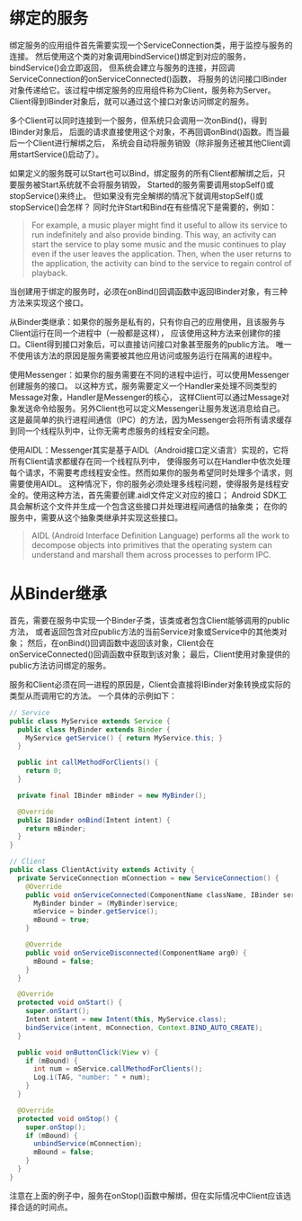 
# 绑定的服务

绑定服务的应用组件首先需要实现一个ServiceConnection类，用于监控与服务的连接。
然后使用这个类的对象调用bindService()绑定到对应的服务，bindService()会立即返回，
但系统会建立与服务的连接，并回调ServiceConnection的onServiceConnected()函数，
将服务的访问接口IBinder对象传递给它。该过程中绑定服务的应用组件称为Client，服务称为Server。
Client得到IBinder对象后，就可以通过这个接口对象访问绑定的服务。

多个Client可以同时连接到一个服务，但系统只会调用一次onBind()，得到IBinder对象后，
后面的请求直接使用这个对象，不再回调onBind()函数。而当最后一个Client进行解绑之后，
系统会自动将服务销毁（除非服务还被其他Client调用startService()启动了）。

如果定义的服务既可以Start也可以Bind，绑定服务的所有Client都解绑之后，只要服务被Start系统就不会将服务销毁，
Started的服务需要调用stopSelf()或stopService()来终止。
但如果没有完全解绑的情况下就调用stopSelf()或stopService()会怎样？
同时允许Start和Bind在有些情况下是需要的，例如：
> For example, a music player might find it useful to allow its service to run indefinitely and also provide binding. 
  This way, an activity can start the service to play some music and the music continues to play 
  even if the user leaves the application. Then, when the user returns to the application, 
  the activity can bind to the service to regain control of playback.

当创建用于绑定的服务时，必须在onBind()回调函数中返回IBinder对象，有三种方法来实现这个接口。

从Binder类继承：如果你的服务是私有的，只有你自己的应用使用，且该服务与Client运行在同一个进程中（一般都是这样），
应该使用这种方法来创建你的接口。Client得到接口对象后，可以直接访问接口对象甚至服务的public方法。
唯一不使用该方法的原因是服务需要被其他应用访问或服务运行在隔离的进程中。

使用Messenger：如果你的服务需要在不同的进程中运行，可以使用Messenger创建服务的接口。
以这种方式，服务需要定义一个Handler来处理不同类型的Message对象，Handler是Messenger的核心，
这样Client可以通过Message对象发送命令给服务。另外Client也可以定义Messenger让服务发送消息给自己。
这是最简单的执行进程间通信（IPC）的方法，因为Messenger会将所有请求缓存到同一个线程队列中，让你无需考虑服务的线程安全问题。

使用AIDL：Messenger其实是基于AIDL（Android接口定义语言）实现的，它将所有Client请求都缓存在同一个线程队列中，
使得服务可以在Handler中依次处理每个请求，不需要考虑线程安全性。然而如果你的服务希望同时处理多个请求，则需要使用AIDL。
这种情况下，你的服务必须处理多线程问题，使得服务是线程安全的。使用这种方法，首先需要创建.aidl文件定义对应的接口；
Android SDK工具会解析这个文件并生成一个包含这些接口并处理进程间通信的抽象类；
在你的服务中，需要从这个抽象类继承并实现这些接口。
> AIDL (Android Interface Definition Language) performs all the work to decompose objects into primitives 
  that the operating system can understand and marshall them across processes to perform IPC.
  
# 从Binder继承

首先，需要在服务中实现一个Binder子类，该类或者包含Client能够调用的public方法，
或者返回包含对应public方法的当前Service对象或Service中的其他类对象；
然后，在onBind()回调函数中返回该对象，Client会在onServiceConnected()回调函数中获取到该对象；
最后，Client使用对象提供的public方法访问绑定的服务。

服务和Client必须在同一进程的原因是，Client会直接将IBinder对象转换成实际的类型从而调用它的方法。
一个具体的示例如下：
```java
// Service
public class MyService extends Service {
  public class MyBinder extends Binder {
    MyService getService() { return MyService.this; }
  }

  public int callMethodForClients() {
    return 0;
  }

  private final IBinder mBinder = new MyBinder();

  @Override
  public IBinder onBind(Intent intent) {
    return mBinder;
  }
}

// Client
public class ClientActivity extends Activity {
  private ServiceConnection mConnection = new ServiceConnection() {
    @Override
    public void onServiceConnected(ComponentName className, IBinder service) {
      MyBinder binder = (MyBinder)service;
      mService = binder.getService();
      mBound = true;
    }

    @Override
    public void onServiceDisconnected(ComponentName arg0) {
      mBound = false;
    }
  }

  @Override
  protected void onStart() {
    super.onStart();
    Intent intent = new Intent(this, MyService.class);
    bindService(intent, mConnection, Context.BIND_AUTO_CREATE);
  }

  public void onButtonClick(View v) {
    if (mBound) {
      int num = mService.callMethodForClients();
      Log.i(TAG, "number: " + num);
    }
  }

  @Override
  protected void onStop() {
    super.onStop();
    if (mBound) {
      unbindService(mConnection);
      mBound = false;
    }
  }
}
```
注意在上面的例子中，服务在onStop()函数中解绑，但在实际情况中Client应该选择合适的时间点。
